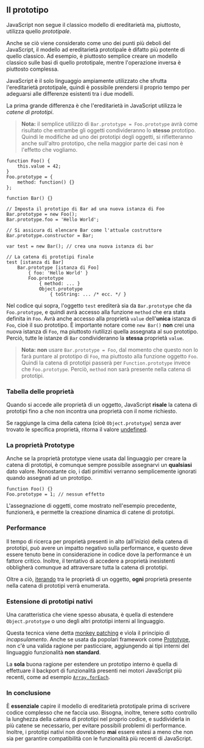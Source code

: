 ## Il prototipo

JavaScript non segue il classico modello di ereditarietà ma, piuttosto,
utilizza quello *prototipale*.

Anche se ciò viene considerato come uno dei punti più deboli del JavaScript,
il modello ad ereditarietà prototipale è difatto più potente di quello
classico. Ad esempio, è piuttosto semplice creare un modello classico
sulle basi di quello prototipale, mentre l'operazione inversa è piuttosto
complessa.

JavaScript è il solo linguaggio ampiamente utilizzato che sfrutta l'ereditarietà
prototipale, quindi è possibile prendersi il proprio tempo per adeguarsi alle
differenze esistenti tra i due modelli.

La prima grande differenza è che l'ereditarietà in JavaScript utilizza le
*catene di prototipi*.

> **Nota:** il semplice utilizzo di `Bar.prototype = Foo.prototype` avrà come
> risultato che entrambe gli oggetti condivideranno lo **stesso** prototipo.
> Quindi le modifiche ad uno dei prototipi degli oggetti, si rifletteranno
> anche sull'altro prototipo, che nella maggior parte dei casi non è l'effetto
> che vogliamo.

    function Foo() {
        this.value = 42;
    }
    Foo.prototype = {
        method: function() {}
    };

    function Bar() {}

    // Imposta il prototipo di Bar ad una nuova istanza di Foo
    Bar.prototype = new Foo();
    Bar.prototype.foo = 'Hello World';

    // Si assicura di elencare Bar come l'attuale costruttore
    Bar.prototype.constructor = Bar;

    var test = new Bar(); // crea una nuova istanza di bar

    // La catena di prototipi finale
    test [istanza di Bar]
        Bar.prototype [istanza di Foo]
            { foo: 'Hello World' }
            Foo.prototype
                { method: ... }
                Object.prototype
                    { toString: ... /* ecc. */ }

Nel codice qui sopra, l'oggetto `test` erediterà sia da `Bar.prototype` che da
`Foo.prototype`, e quindi avrà accesso alla funzione `method` che era stata
definita in `Foo`. Avrà anche accesso alla proprietà `value` dell'**unica**
istanza di `Foo`, cioè il suo prototipo. &Egrave; importante notare come
`new Bar()` **non** crei una nuova istanza di `Foo`, ma piuttosto riutilizzi
quella assegnata al suo prototipo. Perciò, tutte le istanze di `Bar`
condivideranno la **stessa** proprietà `value`.

> **Nota:** **non** usare `Bar.prototype = Foo`, dal momento che questo non
> lo farà puntare al prototipo di `Foo`, ma piuttosto alla funzione oggetto
> `Foo`. Quindi la catena di prototipi passerà per `Function.prototype`
> invece che `Foo.prototype`. Perciò, `method` non sarà presente nella catena
> di prototipi.

### Tabella delle proprietà

Quando si accede alle proprietà di un oggetto, JavaScript **risale** la
catena di prototipi fino a che non incontra una proprietà con il nome
richiesto.

Se raggiunge la cima della catena (cioè `Object.prototype`) senza aver
trovato le specifica proprietà, ritorna il valore [undefined](#core.undefined).

### La proprietà Prototype

Anche se la proprietà prototype viene usata dal linguaggio per creare la
catena di prototipi, è comunque sempre possibile assegnarvi un **qualsiasi**
dato valore. Nonostante cio, i dati primitivi verranno semplicemente ignorati
quando assegnati ad un prototipo.

    function Foo() {}
    Foo.prototype = 1; // nessun effetto

L'assegnazione di oggetti, come mostrato nell'esempio precedente, funzionerà,
e permette la creazione dinamica di catene di prototipi.

### Performance

Il tempo di ricerca per proprietà presenti in alto (all'inizio) della catena
di prototipi, può avere un impatto negativo sulla performance, e questo deve
essere tenuto bene in considerazione in codice dove la performance è un fattore
critico. Inoltre, il tentativo di accedere a proprietà inesistenti obbligherà
comunque ad attraversare tutta la catena di prototipi.

Oltre a ciò, [iterando](#object.forinloop) tra le proprietà di un oggetto,
**ogni** proprietà presente nella catena di prototipi verrà enumerata.

### Estensione di prototipi nativi

Una caratteristica che viene spesso abusata, è quella di estendere
`Object.prototype` o uno degli altri prototipi interni al linguaggio.

Questa tecnica viene detta [monkey patching][1] e vìola il principio di
*incapsulamento*. Anche se usata da popolari framework come [Prototype][2],
non c'è una valida ragione per pasticciare, aggiungendo ai tipi interni del
linguaggio funzionalità **non standard**.

La **sola** buona ragione per estendere un prototipo interno è quella di
effettuare il backport di funzionalità presenti nei motori JavaScript
più recenti, come ad esempio [`Array.forEach`][3].

### In conclusione

&Egrave; **essenziale** capire il modello di ereditarietà prototipale prima
di scrivere codice complesso che ne faccia uso. Bisogna, inoltre, tenere
sotto controllo la lunghezza della catena di prototipi nel proprio codice,
e suddividerla in più catene se necessario, per evitare possibili problemi di
performance. Inoltre, i prototipi nativi non dovrebbero **mai** essere
estesi a meno che non sia per garantire compatibilità con le funzionalità
più recenti di JavaScript.

[1]: http://en.wikipedia.org/wiki/Monkey_patch
[2]: http://prototypejs.org/
[3]: https://developer.mozilla.org/en/JavaScript/Reference/Global_Objects/Array/forEach

